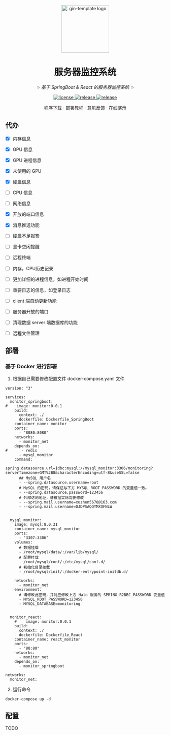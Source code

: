 <p align="center">
  <a href="https://github.com/xz2048/server-monitor"><img src="https://raw.githubusercontent.com/xz2048/server-monitor/main/web/public/logo192.png" width="150" height="150" alt="gin-template logo"></a>
</p>

<div align="center">

# 服务器监控系统

_✨ 基于 SpringBoot & React 的服务器监控系统 ✨_

</div>

<p align="center">
  <a href="https://raw.githubusercontent.com/xz2048/server-monitor/main/LICENSE">
    <img src="https://img.shields.io/github/license/xz2048/server-monitor?color=brightgreen" alt="license">
  </a>
  <a href="https://github.com/xz2048/server-monitor/releases/latest">
    <img src="https://img.shields.io/github/v/release/xz2048/server-monitor?color=brightgreen&include_prereleases" alt="release">
  </a>
  <a href="https://github.com/xz2048/server-monitor/releases/latest">
    <img src="https://img.shields.io/github/downloads/xz2048/server-monitor/total?color=brightgreen&include_prereleases" alt="release">
  </a>
</p>

<p align="center">
  <a href="https://github.com/xz2048/server-monitor/releases">程序下载</a>
  ·
  <a href="https://github.com/xz2048/server-monitor#部署">部署教程</a>
  ·
  <a href="https://github.com/xz2048/server-monitor/issues">意见反馈</a>
  ·
  <a href="">在线演示</a>
</p>

## 代办
+ [x] 内存信息
+ [x] GPU 信息
+ [x] GPU 进程信息
+ [x] 未使用的 GPU
+ [x] 硬盘信息
+ [ ] CPU 信息
+ [ ] 网络信息
+ [x] 开放的端口信息
+ [x] 消息推送功能
+ [ ] 硬盘不足报警
+ [ ] 显卡空闲提醒
+ [ ] 远程终端
+ [ ] 内存，CPU历史记录
+ [ ] 更加详细的进程信息，如进程开始时间
+ [ ] 重要日志的信息，如登录日志
+ [ ] client 端自动更新功能
+ [ ] 服务器开放的端口
+ [ ] 清理数据 server 端数据库的功能
+ [ ] 远程文件管理


## 部署
### 基于 Docker 进行部署
1. 根据自己需要修改配置文件 docker-compose.yaml 文件


```
version: "3"

services:
  monitor_springboot:
#    image: monitor:0.0.1
    build:
      context: ./
      dockerfile: Dockerfile_SpringBoot
    container_name: monitor
    ports:
      - "8080:8080"
    networks:
      - monitor_net
    depends_on:
#      - redis
      - mysql_monitor
    command:
      - --spring.datasource.url=jdbc:mysql://mysql_monitor:3306/monitoring?serverTimezone=GMT%2B8&characterEncoding=utf-8&useSSL=false
      ## MySQL 用户名
      - --spring.datasource.username=root
      # MySQL 的密码，请保证与下方 MYSQL_ROOT_PASSWORD 的变量值一致。
      - --spring.datasource.password=123456
      # 外部访问地址，请根据实际需要修改
      - --spring.mail.username=xuzhen5678@163.com
      - --spring.mail.username=DJDPSAQQYMXOFNLW


  mysql_monitor:
    image: mysql:8.0.31
    container_name: mysql_monitor
    ports:
      - "3307:3306"
    volumes:
      # 数据挂载
      - /root/mysql/data/:/var/lib/mysql/
      # 配置挂载
      - /root/mysql/conf/:/etc/mysql/conf.d/
      # 初始化目录挂载
      - /root/mysql/init/:/docker-entrypoint-initdb.d/

    networks:
      - monitor_net
    environment:
      # 请修改此密码，并对应修改上方 Halo 服务的 SPRING_R2DBC_PASSWORD 变量值
      - MYSQL_ROOT_PASSWORD=123456
      - MYSQL_DATABASE=monitoring


  monitor_react:
    #    image: monitor:0.0.1
    build:
      context: ./
      dockerfile: Dockerfile_React
    container_name: react_monitor
    ports:
      - "80:80"
    networks:
      - monitor_net
    depends_on:
      - monitor_springboot

networks:
  monitor_net:
```
2. 运行命令
```
docker-compose up -d
```



## 配置
TODO
